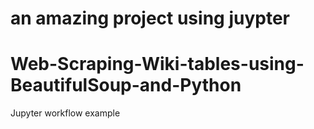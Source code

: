 # an amazing project using juypter 
# Web-Scraping-Wiki-tables-using-BeautifulSoup-and-Python
Jupyter workflow example
